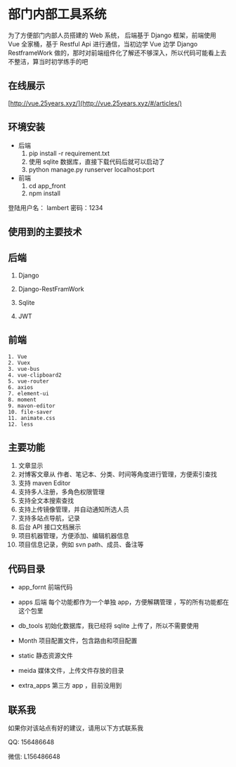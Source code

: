 # 部门内部工具系统
  为了方便部门内部人员搭建的 Web 系统， 后端基于 Django 框架，前端使用 Vue 全家桶，基于 Restful Api 进行通信，当初边学 Vue 边学 Django RestframeWork 做的，那时对前端组件化了解还不够深入，所以代码可能看上去不整洁，算当时初学练手的吧

## 在线展示

[http://vue.25years.xyz/](http://vue.25years.xyz/#/articles/)

## 环境安装
- 后端
  1. pip install -r requirement.txt
  2. 使用 sqlite 数据库，直接下载代码后就可以启动了
  4. python manage.py runserver localhost:port
- 前端
   1. cd app_front
   2. npm install
   

登陆用户名： lambert   密码：1234

## 使用到的主要技术

## 后端

  1. Django

  2. Django-RestFramWork

  3. Sqlite

  4. JWT

     

## 前端

    1. Vue
    2. Vuex
    3. vue-bus
    4. vue-clipboard2
    5. vue-router
    6. axios
    7. element-ui
    8. moment
    9. mavon-editor
    10. file-saver
    11. animate.css
    12. less


## 主要功能
1. 文章显示
2. 对博客文章从 作者、笔记本、分类、时间等角度进行管理，方便索引查找 
3. 支持 maven Editor
4. 支持多人注册，多角色权限管理
5. 支持全文本搜索查找
6. 支持上传镜像管理，并自动通知所选人员
7. 支持多站点导航，记录
8. 后台 API 接口文档展示
9. 项目机器管理，方便添加、编辑机器信息
10. 项目信息记录，例如 svn path、成员、备注等



## 代码目录

- app_fornt  前端代码

- apps  后端 每个功能都作为一个单独 app，方便解耦管理 ，写的所有功能都在这个包里

- db_tools 初始化数据库，我已经将 sqlite 上传了，所以不需要使用

- Month 项目配置文件，包含路由和项目配置

- static 静态资源文件

- meida 媒体文件，上传文件存放的目录

- extra_apps 第三方 app ，目前没用到

  

## 联系我
如果你对该站点有好的建议，请用以下方式联系我

QQ: 156486648

微信: L156486648